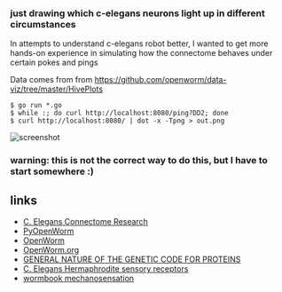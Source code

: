 ### just drawing which c-elegans neurons light up in different circumstances

In attempts to understand c-elegans robot better, I wanted to get more hands-on experience in simulating how the connectome behaves under certain pokes and pings

Data comes from from https://github.com/openworm/data-viz/tree/master/HivePlots

```
$ go run *.go
$ while :; do curl http://localhost:8080/ping?DD2; done
$ curl http://localhost:8080/ | dot -x -Tpng > out.png
```

![screenshot](https://raw.githubusercontent.com/jackdoe/worm/master/out.png)

### warning: this is not the correct way to do this, but I have to start somewhere :)

## links 

* [C. Elegans Connectome Research](http://www.connectomeengine.com/Home/CElegans)
* [PyOpenWorm](https://github.com/openworm/PyOpenWorm)
* [OpenWorm](https://github.com/openworm/)
* [OpenWorm.org](http://www.openworm.org/)
* [GENERAL NATURE OF THE GENETIC CODE FOR PROTEINS](https://profiles.nlm.nih.gov/ps/access/SCBCBJ.pdf)
* [C. Elegans Hermaphrodite sensory receptors](http://wormatlas.org/hermaphrodite/nervous/Images/neurotable1leg.htm)
* [wormbook mechanosensation](http://www.wormbook.org/chapters/www_mechanosensation/mechanosensation.html)
